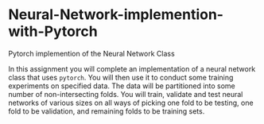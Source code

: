 # Neural-Network-implemention-with-Pytorch
Pytorch implemention of the Neural Network Class

In this assignment you will complete an implementation of a neural network class that uses `pytorch`.  You will then use it to conduct some training experiments on specified data.  The data will be partitioned into some number of non-intersecting folds.  You will train, validate and test neural networks of various sizes on all ways of picking one fold to be testing, one fold to be validation, and remaining folds to be training sets.
